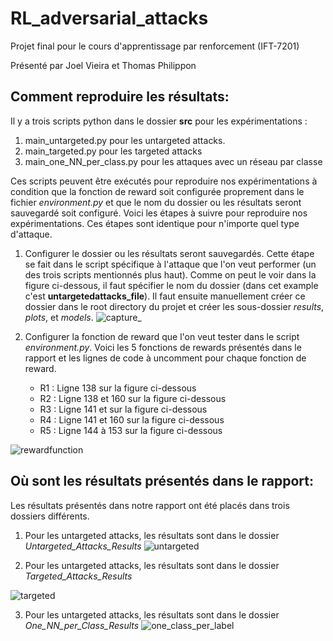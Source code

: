# RL_adversarial_attacks

Projet final pour le cours d'apprentissage par renforcement (IFT-7201)

Présenté par Joel Vieira et Thomas Philippon

## Comment reproduire les résultats:  

Il y a trois scripts python dans le dossier **src** pour les expérimentations : 
 1. main_untargeted.py pour les untargeted attacks.
 2. main_targeted.py pour les targeted attacks
 3. main_one_NN_per_class.py pour les attaques avec un réseau par classe

Ces scripts peuvent être exécutés pour reproduire nos expérimentations à condition que la fonction de reward soit configurée proprement dans le fichier *environment.py* et que le nom du dossier ou les résultats seront sauvegardé soit configuré. Voici les étapes à suivre pour reproduire nos expérimentations. Ces étapes sont identique pour n'importe quel type d'attaque.

1. Configurer le dossier ou les résultats seront sauvegardés. Cette étape se fait dans le script spécifique à l'attaque que l'on veut performer (un des trois scripts mentionnés plus haut). Comme on peut le voir dans la figure ci-dessous, il faut spécifier le nom du dossier (dans cet example c'est **untargetedattacks_file**). Il faut ensuite manuellement créer ce dossier dans le root directory du projet et créer les sous-dossier *results*, *plots*, et *models*. 
![capture_](https://user-images.githubusercontent.com/25388214/102563062-7e247780-40a6-11eb-9e64-c35dcb677593.PNG)

2. Configurer la fonction de reward que l'on veut tester dans le script *environment.py*. Voici les 5 fonctions de rewards présentés dans le rapport et les lignes de code à uncomment pour chaque fonction de reward. 
   - R1 : Ligne 138 sur la figure ci-dessous
   - R2 : Ligne 138 et 160 sur la figure ci-dessous
   - R3 : Ligne 141 et sur la figure ci-dessous
   - R4 : Ligne 141 et 160 sur la figure ci-dessous
   - R5 : Ligne 144 à 153 sur la figure ci-dessous

![rewardfunction](https://user-images.githubusercontent.com/25388214/102563238-d0659880-40a6-11eb-8d8c-23f5382f7db2.PNG)

## Où sont les résultats présentés dans le rapport:

Les résultats présentés dans notre rapport ont été placés dans trois dossiers différents.

1. Pour les untargeted attacks, les résultats sont dans le dossier *Untargeted_Attacks_Results*
![untargeted](https://user-images.githubusercontent.com/25388214/102561756-829b6100-40a3-11eb-978d-7b8d5cb893d7.PNG)

2. Pour les untargeted attacks, les résultats sont dans le dossier *Targeted_Attacks_Results*

![targeted](https://user-images.githubusercontent.com/25388214/102561753-80d19d80-40a3-11eb-90c2-02e9660fc74c.PNG)

3. Pour les untargeted attacks, les résultats sont dans le dossier *One_NN_per_Class_Results*
![one_class_per_label](https://user-images.githubusercontent.com/25388214/102561747-7dd6ad00-40a3-11eb-8988-28319ab0c62b.PNG)

